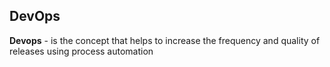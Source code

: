 ## DevOps

**Devops** - is the concept that helps to increase the frequency and quality of releases using process automation
 
